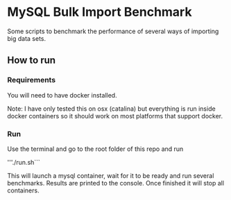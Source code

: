 # MySQL Bulk Import Benchmark

Some scripts to benchmark the performance of several ways of importing big data sets.

## How to run

### Requirements

You will need to have docker installed.

Note: I have only tested this on osx (catalina) but everything is run inside
docker containers so it should work on most platforms that support docker.

### Run

Use the terminal and go to the root folder of this repo and run

'''./run.sh```

This will launch a mysql container, wait for it to be ready and run several benchmarks. 
Results are printed to the console. Once finished it will stop all containers.
